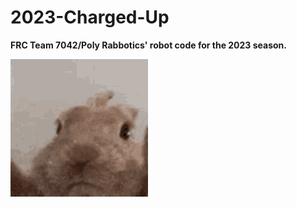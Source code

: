 # 2023-Charged-Up

**FRC Team 7042/Poly Rabbotics' robot code for the 2023 season.**

![](https://github.com/Spinny2005/gifs/blob/efbb1ae12707fe923da3f271b652b5a09ad18604/vibe-rabbit.gif)

